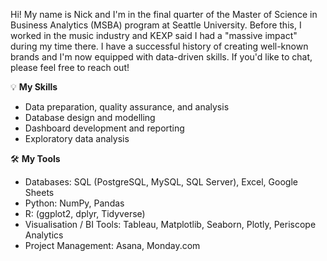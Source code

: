 Hi! My name is Nick and I'm in the final quarter of the Master of Science in Business Analytics (MSBA) program at Seattle University. Before this, I worked in the music industry and KEXP said I had a "massive impact" during my time there. I have a successful history of creating well-known brands and I'm now equipped with data-driven skills. If you'd like to chat, please feel free to reach out!

💡 <b>My Skills</b>
* Data preparation, quality assurance, and analysis
* Database design and modelling
* Dashboard development and reporting
* Exploratory data analysis

🛠️ <b> My Tools</b>
- Databases: SQL (PostgreSQL, MySQL, SQL Server), Excel, Google Sheets
- Python: NumPy, Pandas
- R: (ggplot2, dplyr, Tidyverse)
- Visualisation / BI Tools: Tableau, Matplotlib, Seaborn, Plotly, Periscope Analytics
- Project Management: Asana, Monday.com

<!--
**nbcarroll/nbcarroll** is a ✨ _special_ ✨ repository because its `README.md` (this file) appears on your GitHub profile.

Here are some ideas to get you started:

- 🔭 I’m currently working on ...
- 🌱 I’m currently learning ...
- 👯 I’m looking to collaborate on ...
- 🤔 I’m looking for help with ...
- 💬 Ask me about ...
- 📫 How to reach me: ...
- 😄 Pronouns: ...
- ⚡ Fun fact: ...
-->
